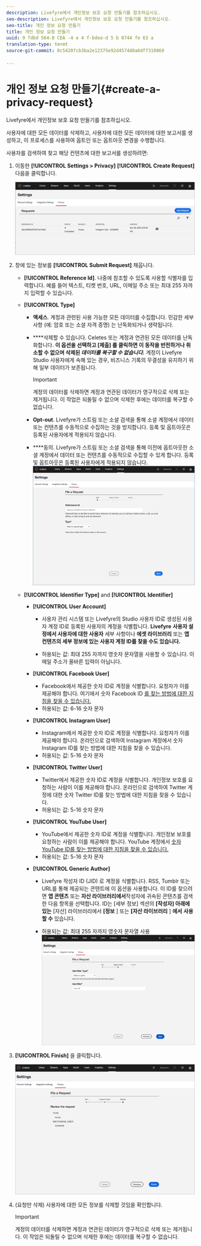 ```yaml
---
description: Livefyre에서 개인정보 보호 요청 만들기를 참조하십시오.
seo-description: Livefyre에서 개인정보 보호 요청 만들기를 참조하십시오.
seo-title: 개인 정보 요청 만들기
title: 개인 정보 요청 만들기
uuid: 9 fdbd 564-0 CEA -4 e 4 f-bdea-d 5 b 8744 fe 63 a
translation-type: tm+mt
source-git-commit: 0c5420fcb3ba2e12375e92d4574d0a6dff310869

---
```



# 개인 정보 요청 만들기{#create-a-privacy-request}

Livefyre에서 개인정보 보호 요청 만들기를 참조하십시오.

사용자에 대한 모든 데이터를 삭제하고, 사용자에 대한 모든 데이터에 대한 보고서를 생성하고, 이 프로세스를 사용하여 옵트인 또는 옵트아웃 변경을 수행합니다.

사용자를 검색하여 찾고 해당 컨텐츠에 대한 보고서를 생성하려면:

1. 이동한 **[!UICONTROL Settings > Privacy]** **[!UICONTROL Create Request]** 다음을 클릭합니다.

   ![](assets/privacypage1.png)

1. 창에 있는 정보를 **[!UICONTROL Submit Request]** 채웁니다.

   * **[!UICONTROL Reference Id]**. 나중에 참조할 수 있도록 사용할 식별자를 입력합니다. 예를 들어 텍스트, 티켓 번호, URL, 이메일 주소 또는 최대 255 자까지 입력할 수 있습니다.
   * **[!UICONTROL Type]**

      * **액세스**. 계정과 관련된 사용 가능한 모든 데이터를 수집합니다. 민감한 세부 사항 (예: 암호 또는 소셜 자격 증명) 는 난독화되거나 생략됩니다.

      * ****삭제할 수 있습니다. Celetes 또는 계정과 연관된 모든 데이터를 난독화합니다. **이 옵션을 선택하고 [제출] 를 클릭하면 이 동작을 반전하거나 취소할 수 없으며 삭제된 *데이터를 복구할 수 없습니다.*** 계정이 Livefyre Studio 사용자에게 속해 있는 경우, 비즈니스 기록의 무결성을 유지하기 위해 일부 데이터가 보존됩니다.

         >[!IMPORTANT]
         >
         >계정의 데이터를 삭제하면 계정과 연관된 데이터가 영구적으로 삭제 또는 제거됩니다. 이 작업은 되돌릴 수 없으며 삭제한 후에는 데이터를 복구할 수 없습니다.

      * **Opt-out**. Livefyre가 스트림 또는 소셜 검색을 통해 소셜 계정에서 데이터 또는 컨텐츠를 수동적으로 수집하는 것을 방지합니다. 등록 및 옵트아웃은 등록된 사용자에게 적용되지 않습니다.
      * ****동의. Livefyre가 스트림 또는 소셜 검색을 통해 이전에 옵트아웃한 소셜 계정에서 데이터 또는 컨텐츠를 수동적으로 수집할 수 있게 합니다. 등록 및 옵트아웃은 등록된 사용자에게 적용되지 않습니다.
      ![](assets/privacypage2.png)

   * **[!UICONTROL Identifier Type]** and **[!UICONTROL Identifier]**

      * **[!UICONTROL User Account]**

         * 사용자 관리 시스템 또는 Livefyre의 Studio 사용자 ID로 생성된 사용자 계정 ID로 등록된 사용자의 계정을 식별합니다. **Livefyre** **사용자 설정에서 사용자에 대한 사용자** 세부 사항이나 **에셋 라이브러리** 또는 **앱 컨텐츠의 세부 정보에 있는 사용자 계정 ID를 찾을 수도 있습니다.**

         * 허용되는 값: 최대 255 자까지 영숫자 문자열을 사용할 수 있습니다. 이메일 주소가 올바른 입력이 아닙니다.
      * **[!UICONTROL Facebook User]**

         * Facebook에서 제공한 숫자 ID로 계정을 식별합니다. 요청자가 이를 제공해야 합니다. 여기에서 숫자 Facebook ID [를 찾는 방법에 대한 지침을 찾을 수 있습니다.](https://www.facebook.com/help/1397933243846983?helpref=faq_content)
         * 허용되는 값: 6-16 숫자 문자
      * **[!UICONTROL Instagram User]**

         * Instagram에서 제공한 숫자 ID로 계정을 식별합니다. 요청자가 이를 제공해야 합니다. 온라인으로 검색하여 Instagram 계정에서 숫자 Instagram ID를 찾는 방법에 대한 지침을 찾을 수 있습니다.
         * 허용되는 값: 5-16 숫자 문자
      * **[!UICONTROL Twitter User]**

         * Twitter에서 제공한 숫자 ID로 계정을 식별합니다. 개인정보 보호를 요청하는 사람이 이를 제공해야 합니다. 온라인으로 검색하여 Twitter 계정에 대한 숫자 Twitter ID를 찾는 방법에 대한 지침을 찾을 수 있습니다.
         * 허용되는 값: 5-16 숫자 문자
      * **[!UICONTROL YouTube User]**

         * YouTube에서 제공한 숫자 ID로 계정을 식별합니다. 개인정보 보호를 요청하는 사람이 이를 제공해야 합니다. YouTube 계정에서 [숫자 YouTube ID를 찾는 방법에 대한 지침을 찾을 수 있습니다.](https://support.google.com/youtube/answer/3250431?hl=en)
         * 허용되는 값: 5-16 숫자 문자
      * **[!UICONTROL Generic Author]**

         * Livefyre 작성자 ID (JID) 로 계정을 식별합니다. RSS, Tumblr 또는 URL를 통해 제공되는 콘텐트에 이 옵션을 사용합니다. 이 ID를 찾으려면 **앱 콘텐츠** 또는 **자산 라이브러리에서**작성자에 귀속된 콘텐츠를 검색한 다음 항목을 선택합니다. ID는 [세부 정보] 섹션의 **[작성자] 아래에 있는** [자산] 라이브러리에서 **[정보** ] 또는 **[자산 라이브러리** ] **에서** **사용할 수** 있습니다.

         * 허용되는 값: 최대 255 자까지 영숫자 문자열 사용
         ![](assets/privacypage3.png)








1. **[!UICONTROL Finish]** 을 클릭합니다.

   ![](assets/privacypage4.png)

1. (요청만 삭제) 사용자에 대한 모든 정보를 삭제할 것임을 확인합니다.

   >[!IMPORTANT]
   >
   >계정의 데이터를 삭제하면 계정과 연관된 데이터가 영구적으로 삭제 또는 제거됩니다. 이 작업은 되돌릴 수 없으며 삭제한 후에는 데이터를 복구할 수 없습니다.

